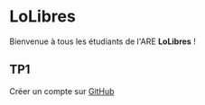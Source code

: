# LoLibres

Bienvenue à tous les étudiants de l'ARE **LoLibres** !

## TP1

Créer un compte sur [GitHub](https://github.com)

